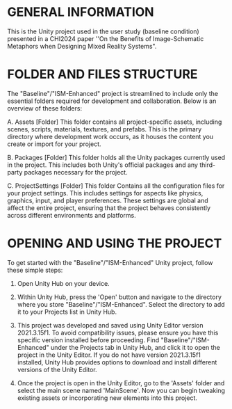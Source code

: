 # GENERAL INFORMATION
This is the Unity project used in the user study (baseline condition) presented in a CHI2024 paper ''On the Benefits of Image-Schematic Metaphors when Designing Mixed Reality Systems".

# FOLDER AND FILES STRUCTURE

The "Baseline"/"ISM-Enhanced" project is streamlined to include only the essential folders required for development and collaboration. Below is an overview of these folders:

A. Assets [Folder]
This folder contains all project-specific assets, including scenes, scripts, materials, textures, and prefabs. This is the primary directory where development work occurs, as it houses the content you create or import for your project.

B. Packages [Folder]
This folder holds all the Unity packages currently used in the project. This includes both Unity's official packages and any third-party packages necessary for the project.

C. ProjectSettings [Folder]
This folder Contains all the configuration files for your project settings. This includes settings for aspects like physics, graphics, input, and player preferences. These settings are global and affect the entire project, ensuring that the project behaves consistently across different environments and platforms.

# OPENING AND USING THE PROJECT

To get started with the "Baseline"/"ISM-Enhanced" Unity project, follow these simple steps:

1. Open Unity Hub on your device.

2. Within Unity Hub, press the 'Open' button and navigate to the directory where you store "Baseline"/"ISM-Enhanced". Select the directory to add it to your Projects list in Unity Hub.

3. This project was developed and saved using Unity Editor version 2021.3.15f1. To avoid compatibility issues, please ensure you have this specific version installed before proceeding. Find "Baseline"/"ISM-Enhanced" under the Projects tab in Unity Hub, and click it to open the project in the Unity Editor. If you do not have version 2021.3.15f1 installed, Unity Hub provides options to download and install different versions of the Unity Editor.

4. Once the project is open in the Unity Editor, go to the 'Assets' folder and select the main scene named 'MainScene'. Now you can begin tweaking existing assets or incorporating new elements into this project.
